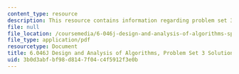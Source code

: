 ```yaml
---
content_type: resource
description: This resource contains information regarding problem set 3 solution.
file: null
file_location: /coursemedia/6-046j-design-and-analysis-of-algorithms-spring-2012/3b0d3abfbf98d8147f04c4f5912f3e0b_MIT6_046JS12_ps3_sol.pdf
file_type: application/pdf
resourcetype: Document
title: 6.046J Design and Analysis of Algorithms, Problem Set 3 Solutions
uid: 3b0d3abf-bf98-d814-7f04-c4f5912f3e0b
---
```

